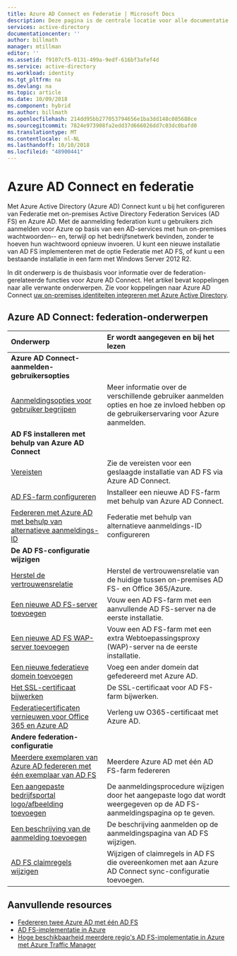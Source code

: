 ```yaml
---
title: Azure AD Connect en Federatie | Microsoft Docs
description: Deze pagina is de centrale locatie voor alle documentatie met betrekking tot AD FS-bewerkingen die gebruikmaken van Azure AD Connect.
services: active-directory
documentationcenter: ''
author: billmath
manager: mtillman
editor: ''
ms.assetid: f9107cf5-0131-499a-9edf-616bf3afef4d
ms.service: active-directory
ms.workload: identity
ms.tgt_pltfrm: na
ms.devlang: na
ms.topic: article
ms.date: 10/09/2018
ms.component: hybrid
ms.author: billmath
ms.openlocfilehash: 214dd95bb277053794656e1ba3dd148c085688ce
ms.sourcegitcommit: 7824e973908fa2edd37d666026dd7c03dc0bafd0
ms.translationtype: MT
ms.contentlocale: nl-NL
ms.lasthandoff: 10/10/2018
ms.locfileid: "48900441"
---
```

# <a name="azure-ad-connect-and-federation"></a>Azure AD Connect en federatie
Met Azure Active Directory (Azure AD) Connect kunt u bij het configureren van Federatie met on-premises Active Directory Federation Services (AD FS) en Azure AD. Met de aanmelding federation kunt u gebruikers zich aanmelden voor Azure op basis van een AD-services met hun on-premises wachtwoorden-- en, terwijl op het bedrijfsnetwerk bevinden, zonder te hoeven hun wachtwoord opnieuw invoeren. U kunt een nieuwe installatie van AD FS implementeren met de optie Federatie met AD FS, of kunt u een bestaande installatie in een farm met Windows Server 2012 R2.

In dit onderwerp is de thuisbasis voor informatie over de federation-gerelateerde functies voor Azure AD Connect. Het artikel bevat koppelingen naar alle verwante onderwerpen. Zie voor koppelingen naar Azure AD Connect [uw on-premises identiteiten integreren met Azure Active Directory](whatis-hybrid-identity.md).

## <a name="azure-ad-connect-federation-topics"></a>Azure AD Connect: federation-onderwerpen
| Onderwerp | Er wordt aangegeven en bij het lezen |
|:--- |:--- |
| **Azure AD Connect-aanmelden-gebruikersopties** | |
| [Aanmeldingsopties voor gebruiker begrijpen](plan-connect-user-signin.md) |Meer informatie over de verschillende gebruiker aanmelden opties en hoe ze invloed hebben op de gebruikerservaring voor Azure aanmelden. |
| **AD FS installeren met behulp van Azure AD Connect** | |
| [Vereisten](how-to-connect-install-custom.md#ad-fs-configuration-pre-requisites) |Zie de vereisten voor een geslaagde installatie van AD FS via Azure AD Connect. |
| [AD FS-farm configureren](how-to-connect-install-custom.md#configuring-federation-with-ad-fs) |Installeer een nieuwe AD FS-farm met behulp van Azure AD Connect. |
| [Federeren met Azure AD met behulp van alternatieve aanmeldings-ID ](how-to-connect-fed-management.md#alternateid) | Federatie met behulp van alternatieve aanmeldings-ID configureren  |
| **De AD FS-configuratie wijzigen** | |
| [Herstel de vertrouwensrelatie](how-to-connect-fed-management.md#repairthetrust) |Herstel de vertrouwensrelatie van de huidige tussen on-premises AD FS- en Office 365/Azure. |
| [Een nieuwe AD FS-server toevoegen](how-to-connect-fed-management.md#addadfsserver) |Vouw een AD FS-farm met een aanvullende AD FS-server na de eerste installatie. |
| [Een nieuwe AD FS WAP-server toevoegen](how-to-connect-fed-management.md#addwapserver) |Vouw een AD FS-farm met een extra Webtoepassingsproxy (WAP)-server na de eerste installatie. |
| [Een nieuwe federatieve domein toevoegen](how-to-connect-fed-management.md#addfeddomain) |Voeg een ander domein dat gefedereerd met Azure AD. |
| [Het SSL-certificaat bijwerken](how-to-connect-fed-ssl-update.md)| De SSL-certificaat voor AD FS-farm bijwerken. |
| [Federatiecertificaten vernieuwen voor Office 365 en Azure AD](how-to-connect-fed-o365-certs.md)|Verleng uw O365-certificaat met Azure AD.|
| **Andere federation-configuratie** | |
| [Meerdere exemplaren van Azure AD federeren met één exemplaar van AD FS](how-to-connect-fed-single-adfs-multitenant-federation.md) | Meerdere Azure AD met één AD FS-farm federeren| 
| [Een aangepaste bedrijfsportal logo/afbeelding toevoegen](how-to-connect-fed-management.md#customlogo) |De aanmeldingsprocedure wijzigen door het aangepaste logo dat wordt weergegeven op de AD FS-aanmeldingspagina op te geven. |
| [Een beschrijving van de aanmelding toevoegen](how-to-connect-fed-management.md#addsignindescription) |De beschrijving aanmelden op de aanmeldingspagina van AD FS wijzigen. |
| [AD FS claimregels wijzigen](how-to-connect-fed-management.md#modclaims) |Wijzigen of claimregels in AD FS die overeenkomen met aan Azure AD Connect sync-configuratie toevoegen. |


## <a name="additional-resources"></a>Aanvullende resources
* [Federeren twee Azure AD met één AD FS](how-to-connect-fed-single-adfs-multitenant-federation.md)
* [AD FS-implementatie in Azure](how-to-connect-fed-azure-adfs.md)
* [Hoge beschikbaarheid meerdere regio's AD FS-implementatie in Azure met Azure Traffic Manager](../active-directory-adfs-in-azure-with-azure-traffic-manager.md)
